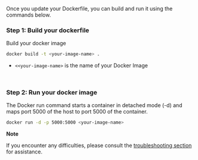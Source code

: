 Once you update your Dockerfile, you can build and run it using the commands below.

### Step 1: Build your dockerfile

Build your docker image

```bash
docker build -t <your-image-name> .
```

- `<<your-image-name>` is the name of your Docker Image

&nbsp;

### Step 2: Run your docker image

The Docker run command starts a container in detached mode (-d) and maps port 5000 of the host to port 5000 of the container.

```bash
docker run -d -p 5000:5000 <your-image-name>
```

**Note**

If you encounter any difficulties, please consult the [troubleshooting section](https://signoz.io/docs/instrumentation/django/#troubleshooting-your-installation) for assistance.
